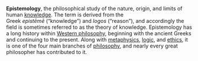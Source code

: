 **Epistemology**, the philosophical study of the nature, origin, and limits of human [knowledge](https://www.britannica.com/topic/knowledge). The term is derived from the Greek _epistēmē_ (“knowledge”) and _logos_ (“reason”), and accordingly the field is sometimes referred to as the theory of knowledge. Epistemology has a long history within [Western philosophy](https://www.britannica.com/topic/Western-philosophy), beginning with the ancient Greeks and continuing to the present. Along with [metaphysics](https://www.britannica.com/topic/metaphysics), [logic](https://www.britannica.com/topic/logic), and [ethics](https://www.britannica.com/topic/ethics-philosophy), it is one of the four main branches of [philosophy](https://www.britannica.com/topic/philosophy), and nearly every great philosopher has contributed to it.